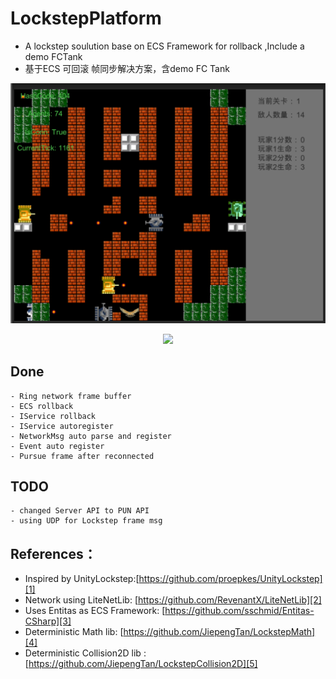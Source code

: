 # LockstepPlatform 
- A lockstep soulution base on ECS Framework for rollback ,Include a demo FCTank 
- 基于ECS 可回滚 帧同步解决方案，含demo  FC Tank 


<p align="center"> <img src="https://github.com/JiepengTan/JiepengTan.github.io/blob/master/assets/img/blog/Show/game_pic.png?raw=true" width="512"/></p>



<p align="center"><img src="https://github.com/JiepengTan/JiepengTan.github.io/blob/master/assets/img/blog/Show/lockstepgifbig.gif?raw=true" width="512"></p>

## **Done**
    - Ring network frame buffer
    - ECS rollback
    - IService rollback
    - IService autoregister
    - NetworkMsg auto parse and register
    - Event auto register
    - Pursue frame after reconnected


## **TODO**
    - changed Server API to PUN API
    - using UDP for Lockstep frame msg


## **References：** 
- Inspired by UnityLockstep:[https://github.com/proepkes/UnityLockstep][1] 
- Network using LiteNetLib: [https://github.com/RevenantX/LiteNetLib][2] 
- Uses Entitas as ECS Framework: [https://github.com/sschmid/Entitas-CSharp][3] 
- Deterministic Math lib: [https://github.com/JiepengTan/LockstepMath][4] 
- Deterministic Collision2D lib  : [https://github.com/JiepengTan/LockstepCollision2D][5] 


 [1]: https://github.com/proepkes/UnityLockstep
 [2]: https://github.com/RevenantX/LiteNetLib
 [3]: https://github.com/sschmid/Entitas-CSharp
 [4]: https://github.com/JiepengTan/LockstepMath
 [5]: https://github.com/JiepengTan/LockstepCollision2D
